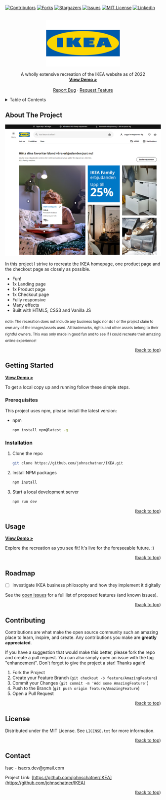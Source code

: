 <!-- Improved compatibility of back to top link: See: https://github.com/othneildrew/Best-README-Template/pull/73 -->

<a name="readme-top"></a>

<!--
*** Thanks for checking out the Best-README-Template. If you have a suggestion
*** that would make this better, please fork the repo and create a pull request
*** or simply open an issue with the tag "enhancement".
*** Don't forget to give the project a star!
*** Thanks again! Now go create something AMAZING! :D
-->

<!-- PROJECT SHIELDS -->
<!--
*** I'm using markdown "reference style" links for readability.
*** Reference links are enclosed in brackets [ ] instead of parentheses ( ).
*** See the bottom of this document for the declaration of the reference variables
*** for contributors-url, forks-url, etc. This is an optional, concise syntax you may use.
*** https://www.markdownguide.org/basic-syntax/#reference-style-links
-->

[![Contributors][contributors-shield]][contributors-url]
[![Forks][forks-shield]][forks-url]
[![Stargazers][stars-shield]][stars-url]
[![Issues][issues-shield]][issues-url]
[![MIT License][license-shield]][license-url]
[![LinkedIn][linkedin-shield]][linkedin-url]

<!-- PROJECT LOGO -->
<br />
<div align="center">
  <a href="https://github.com/johnschatner/IKEA">
    <img src="public/logo.png" alt="Logo" width="240" height="150">
  </a>

  <p align="center">
    A wholly extensive recreation of the IKEA website as of 2022
    <br />
    <a target="_blank" href="https://johnsikea.netlify.app/"><strong>View Demo »</strong></a>
    <br />
    <br />
    <a href="https://github.com/johnschatner/IKEA/issues">Report Bug</a>
    ·
    <a href="https://github.com/johnschatner/IKEA/issues">Request Feature</a>
  </p>
</div>

<!-- TABLE OF CONTENTS -->
<details>
  <summary>Table of Contents</summary>
  <ol>
    <li>
      <a href="#about-the-project">About The Project</a>
      <ul>
        <li><a href="#built-with">Built With</a></li>
      </ul>
    </li>
    <li>
      <a href="#getting-started">Getting Started</a>
      <ul>
        <li><a href="#prerequisites">Prerequisites</a></li>
        <li><a href="#installation">Installation</a></li>
      </ul>
    </li>
    <li><a href="#usage">Usage</a></li>
    <li><a href="#roadmap">Roadmap</a></li>
    <li><a href="#contributing">Contributing</a></li>
    <li><a href="#license">License</a></li>
    <li><a href="#contact">Contact</a></li>
    <!-- <li><a href="#acknowledgments">Acknowledgments</a></li> -->
  </ol>
</details>

<!-- ABOUT THE PROJECT -->

## About The Project

[![Product Name Screen Shot][product-screenshot]](https://johnsikea.netlify.app/)

In this project I strive to recreate the IKEA homepage, one product page and the checkout page as closely as possible.
<br>

- Fun!
- 1x Landing page
- 1x Product page
- 1x Checkout page
- Fully responsive
- Many effects
- Built with HTML5, CSS3 and Vanilla JS

<sub>note: The recreation does not include any business logic nor do I or the project claim to own any of the images/assets used. All trademarks, rights and other assets belong to their rightful owners. This was only made in good fun and to see if I could recreate their amazing online experience!</sub>

<p align="right">(<a href="#readme-top">back to top</a>)</p>

<!--
### Built With

- [![React][react.js]][react-url]

<p align="right">(<a href="#readme-top">back to top</a>)</p>
-->

<!-- GETTING STARTED -->

## Getting Started

<a target="_blank" href="https://johnsikea.netlify.app/"><strong>View Demo »</strong></a>

To get a local copy up and running follow these simple steps.

### Prerequisites

This project uses npm, please install the latest version:

- npm
  ```sh
  npm install npm@latest -g
  ```

### Installation

1. Clone the repo
   ```sh
   git clone https://github.com/johnschatner/IKEA.git
   ```
2. Install NPM packages
   ```sh
   npm install
   ```
3. Start a local development server
   ```sh
   npm run dev
   ```

<p align="right">(<a href="#readme-top">back to top</a>)</p>

<!-- USAGE EXAMPLES -->

## Usage

<a target="_blank" href="https://johnsikea.netlify.app/"><strong>View Demo »</strong></a>

Explore the recreation as you see fit! It's live for the foreseeable future. :)

<p align="right">(<a href="#readme-top">back to top</a>)</p>

<!-- ROADMAP -->

## Roadmap

- [ ] Investigate IKEA business philosophy and how they implement it digitally

See the [open issues](https://github.com/johnschatner/IKEA/issues) for a full list of proposed features (and known issues).

<p align="right">(<a href="#readme-top">back to top</a>)</p>

<!-- CONTRIBUTING -->

## Contributing

Contributions are what make the open source community such an amazing place to learn, inspire, and create. Any contributions you make are **greatly appreciated**.

If you have a suggestion that would make this better, please fork the repo and create a pull request. You can also simply open an issue with the tag "enhancement".
Don't forget to give the project a star! Thanks again!

1. Fork the Project
2. Create your Feature Branch (`git checkout -b feature/AmazingFeature`)
3. Commit your Changes (`git commit -m 'Add some AmazingFeature'`)
4. Push to the Branch (`git push origin feature/AmazingFeature`)
5. Open a Pull Request

<p align="right">(<a href="#readme-top">back to top</a>)</p>

<!-- LICENSE -->

## License

Distributed under the MIT License. See `LICENSE.txt` for more information.

<p align="right">(<a href="#readme-top">back to top</a>)</p>

<!-- CONTACT -->

## Contact

Isac - isacrs.dev@gmail.com

Project Link: [https://github.com/johnschatner/IKEA](https://github.com/johnschatner/IKEA)

<p align="right">(<a href="#readme-top">back to top</a>)</p>

<!-- ACKNOWLEDGMENTS -->

<!--
## Acknowledgments

- []()
- []()
- []()


<p align="right">(<a href="#readme-top">back to top</a>)</p>
-->

<!-- MARKDOWN LINKS & IMAGES -->
<!-- https://www.markdownguide.org/basic-syntax/#reference-style-links -->

[contributors-shield]: https://img.shields.io/github/contributors/johnschatner/IKEA.svg?style=for-the-badge
[contributors-url]: https://github.com/johnschatner/IKEA/graphs/contributors
[forks-shield]: https://img.shields.io/github/forks/johnschatner/IKEA.svg?style=for-the-badge
[forks-url]: https://github.com/johnschatner/IKEA/network/members
[stars-shield]: https://img.shields.io/github/stars/johnschatner/IKEA.svg?style=for-the-badge
[stars-url]: https://github.com/johnschatner/IKEA/stargazers
[issues-shield]: https://img.shields.io/github/issues/johnschatner/IKEA.svg?style=for-the-badge
[issues-url]: https://github.com/johnschatner/IKEA/issues
[license-shield]: https://img.shields.io/github/license/johnschatner/IKEA.svg?style=for-the-badge
[license-url]: https://github.com/johnschatner/IKEA/blob/master/LICENSE.txt
[linkedin-shield]: https://img.shields.io/badge/-LinkedIn-black.svg?style=for-the-badge&logo=linkedin&colorB=555
[linkedin-url]: https://linkedin.com/in/isac-rasmusson-99344924b
[product-screenshot]: public/project-screen-1.png
[next.js]: https://img.shields.io/badge/next.js-000000?style=for-the-badge&logo=nextdotjs&logoColor=white
[next-url]: https://nextjs.org/
[react.js]: https://img.shields.io/badge/React-20232A?style=for-the-badge&logo=react&logoColor=61DAFB
[react-url]: https://reactjs.org/
[vue.js]: https://img.shields.io/badge/Vue.js-35495E?style=for-the-badge&logo=vuedotjs&logoColor=4FC08D
[vue-url]: https://vuejs.org/
[angular.io]: https://img.shields.io/badge/Angular-DD0031?style=for-the-badge&logo=angular&logoColor=white
[angular-url]: https://angular.io/
[svelte.dev]: https://img.shields.io/badge/Svelte-4A4A55?style=for-the-badge&logo=svelte&logoColor=FF3E00
[svelte-url]: https://svelte.dev/
[laravel.com]: https://img.shields.io/badge/Laravel-FF2D20?style=for-the-badge&logo=laravel&logoColor=white
[laravel-url]: https://laravel.com
[bootstrap.com]: https://img.shields.io/badge/Bootstrap-563D7C?style=for-the-badge&logo=bootstrap&logoColor=white
[bootstrap-url]: https://getbootstrap.com
[jquery.com]: https://img.shields.io/badge/jQuery-0769AD?style=for-the-badge&logo=jquery&logoColor=white
[jquery-url]: https://jquery.com
